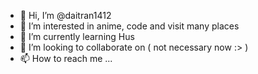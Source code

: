 - 👋 Hi, I’m @daitran1412
- 👀 I’m interested in anime, code and visit many places
- 🌱 I’m currently learning Hus
- 💞️ I’m looking to collaborate on ( not necessary now :> )
- 📫 How to reach me ...

<!---
daitran1412/daitran1412 is a ✨ special ✨ repository because its `README.md` (this file) appears on your GitHub profile.
You can click the Preview link to take a look at your changes.
--->
